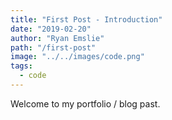 ```yaml
---
title: "First Post - Introduction"
date: "2019-02-20"
author: "Ryan Emslie"
path: "/first-post"
image: "../../images/code.png"
tags:
  - code
---
```


Welcome to my portfolio / blog past.
